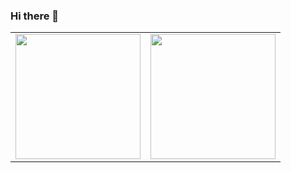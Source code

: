 ### Hi there 👋

<table width="100%">
  <tr>
    <td>
      <img height="200em" src="https://github-readme-stats.vercel.app/api?username=qiqinn&show_icons=true&hide_border=true" /> 
    </td>
    <td> 
      <img height="200em" src="https://github-readme-stats.vercel.app/api/top-langs/?username=qiqinn&show_icons=true&hide_border=true&layout=compact&langs_count=10&hide=Jupyter Notebook"/> 
    </td>
  </tr>
<table>
<!--
**TotonAntoko/TotonAntoko** is a ✨ _special_ ✨ repository because its `README.md` (this file) appears on your GitHub profile.

Here are some ideas to get you started:

- 🔭 I’m currently working on ...
- 🌱 I’m currently learning ...
- 👯 I’m looking to collaborate on ...
- 🤔 I’m looking for help with ...
- 💬 Ask me about ...
- 📫 How to reach me: ...
- 😄 Pronouns: ...
- ⚡ Fun fact: ...
-->
